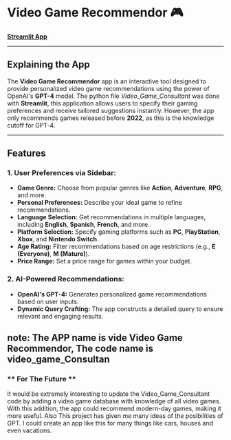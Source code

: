 # **Video Game Recommendor** 🎮

[**Streamlit App**](https://videogameconsultant-tvb74vkssr9cm8tvos5s4h.streamlit.app/)

---

## **Explaining the App**

The **Video Game Recommendor** app is an interactive tool designed to provide personalized video game recommendations using the power of OpenAI's **GPT-4** model. The python file *Video_Game_Consultant* was done with **Streamlit**, this application allows users to specify their gaming preferences and receive tailored suggestions instantly. However, the app only recommends games released before **2022**, as this is the knowledge cutoff for GPT-4.

---

## **Features**

### **1. User Preferences via Sidebar:**

- **Game Genre:** Choose from popular genres like **Action**, **Adventure**, **RPG**, and more.
- **Personal Preferences:** Describe your ideal game to refine recommendations.
- **Language Selection:** Get recommendations in multiple languages, including **English**, **Spanish**, **French**, and more.
- **Platform Selection:** Specify gaming platforms such as **PC**, **PlayStation**, **Xbox**, and **Nintendo Switch**.
- **Age Rating:** Filter recommendations based on age restrictions (e.g., **E (Everyone)**, **M (Mature)**).
- **Price Range:** Set a price range for games within your budget.

### **2. AI-Powered Recommendations:**

- **OpenAI's GPT-4:** Generates personalized game recommendations based on user inputs.
- **Dynamic Query Crafting:** The app constructs a detailed query to ensure relevant and engaging results.

note: The APP name is vide Video Game Recommendor, The code name is video_game_Consultan
---

### ** For The Future **
It would be extremely interesting to update the Video_Game_Consultant code by adding a video game database with knowledge of all video games. With this addition, the app could recommend modern-day games, making it more useful. Also This project has given me many ideas of the posibilities of GPT. I could create an app like this for many things like cars, houses and even vacations.

